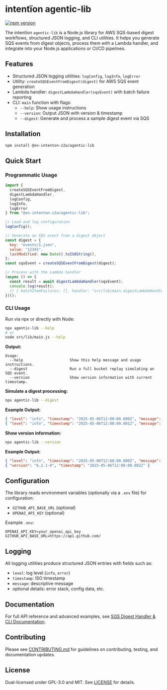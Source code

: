 # intentïon agentic-lib

[![npm version](https://img.shields.io/npm/v/@xn-intenton-z2a/agentic-lib.svg)](https://www.npmjs.com/package/@xn-intenton-z2a/agentic-lib)

The intentïon `agentic-lib` is a Node.js library for AWS SQS-based digest workflows, structured JSON logging, and CLI utilities. It helps you generate SQS events from digest objects, process them with a Lambda handler, and integrate into your Node.js applications or CI/CD pipelines.

## Features

- Structured JSON logging utilities: `logConfig`, `logInfo`, `logError`
- Utility: `createSQSEventFromDigest(digest)` for AWS SQS event generation
- Lambda handler: `digestLambdaHandler(sqsEvent)` with batch failure reporting
- CLI: `main` function with flags:
  - `--help`: Show usage instructions
  - `--version`: Output JSON with version & timestamp
  - `--digest`: Generate and process a sample digest event via SQS

## Installation

```bash
npm install @xn-intenton-z2a/agentic-lib
```

## Quick Start

### Programmatic Usage

```js
import {
  createSQSEventFromDigest,
  digestLambdaHandler,
  logConfig,
  logInfo,
  logError
} from "@xn-intenton-z2a/agentic-lib";

// Load and log configuration
logConfig();

// Generate an SQS event from a digest object
const digest = {
  key: "events/1.json",
  value: "12345",
  lastModified: new Date().toISOString(),
};
const sqsEvent = createSQSEventFromDigest(digest);

// Process with the Lambda handler
(async () => {
  const result = await digestLambdaHandler(sqsEvent);
  console.log(result);
  // { batchItemFailures: [], handler: "src/lib/main.digestLambdaHandler" }
})();
```

### CLI Usage

Run via npx or directly with Node:

```bash
npx agentic-lib --help
# or
node src/lib/main.js --help
```

**Output:**
```
Usage:
  --help                     Show this help message and usage instructions.
  --digest                   Run a full bucket replay simulating an SQS event.
  --version                  Show version information with current timestamp.
```

**Simulate a digest processing:**
```bash
npx agentic-lib --digest
```
**Example Output:**
```json
{ "level": "info", "timestamp": "2025-05-06T12:00:00.000Z", "message": "Configuration loaded", "config": {} }
{ "level": "info", "timestamp": "2025-05-06T12:00:00.001Z", "message": "Digest Lambda received event: { ... }" }
```

**Show version information:**
```bash
npx agentic-lib --version
```
**Example Output:**
```json
{ "level": "info", "timestamp": "2025-05-06T12:00:00.000Z", "message": "Configuration loaded", "config": {} }
{ "version": "6.2.1-0", "timestamp": "2025-05-06T12:00:00.002Z" }
```

## Configuration

The library reads environment variables (optionally via a `.env` file) for configuration:

- `GITHUB_API_BASE_URL` (optional)
- `OPENAI_API_KEY` (optional)

Example `.env`:
```env
OPENAI_API_KEY=your_openai_api_key
GITHUB_API_BASE_URL=https://api.github.com/
```

## Logging

All logging utilities produce structured JSON entries with fields such as:

- `level`: log level (`info`, `error`)
- `timestamp`: ISO timestamp
- `message`: descriptive message
- optional details: error stack, config data, etc.

## Documentation

For full API reference and advanced examples, see [SQS Digest Handler & CLI Documentation](docs/agenticHandler.md).

## Contributing

Please see [CONTRIBUTING.md](../CONTRIBUTING.md) for guidelines on contributing, testing, and documentation updates.

## License

Dual-licensed under GPL-3.0 and MIT. See [LICENSE](../LICENSE) for details.
